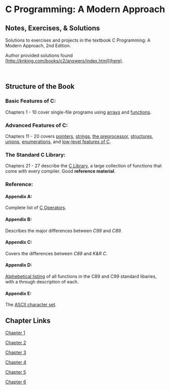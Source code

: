 # C Programming: A Modern Approach

## Notes, Exercises, & Solutions

Solutions to exercises and projects in the textbook C Programming: A Modern Approach, 2nd Edition. 


Author provided solutions found [http://knking.com/books/c2/answers/index.html](here).

<br>

## Structure of the Book


### Basic Features of C: 

Chapters 1 - 10 cover single-file programs using [arrays]() and [functions]().


### Advanced Features of C: 

Chapters 11 - 20 covers [pointers](), [strings](), [the preprocessor](), [structures](), [unions](), [enumerations](), and [low-level features of C]().

### The Standard C Library:

Chapters 21 - 27 describe the [C Library](), a large collection of functions that come with every compiler. Good **reference material**.

### Reference: 

#### Appendix A: 

Complete list of [C Operators]().

#### Appendix B: 

Describes the major differences between *C99* and *C89*.

#### Appendix C: 

Covers the differences between *C89* and *K&R C*.

#### Appendix D:

[Alphebetical listing]() of all functions in the C89 and C99 standard libaries, with a through description of each.

#### Appendix E: 
The [ASCII character set]().

## Chapter Links

[Chapter 1](https://github.com/Dom-Caracappa/c-programming-a-modern-approcah/blob/main/Notes/Chapter_1/ch1_notes.md)

[Chapter 2]()

[Chapter 3]()

[Chapter 4]()

[Chapter 5]()

[Chapter 6]()
